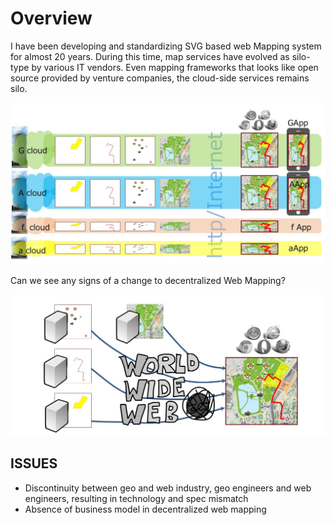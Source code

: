# Overview
I have been developing and standardizing SVG based web Mapping system for almost 20 years.
During this time, map services have evolved as silo-type by various IT vendors. Even mapping frameworks that looks like open source provided by venture companies, the cloud-side services remains silo.

![silo mapping services](imgs/siloMap.jpg)

Can we see any signs of a change to decentralized Web Mapping?

![decentralized Web Mapping](imgs/decentralizedWebMapping.jpg)

## ISSUES

- Discontinuity between geo and web industry, geo engineers and web engineers, resulting in technology and spec mismatch
- Absence of business model in decentralized web mapping
